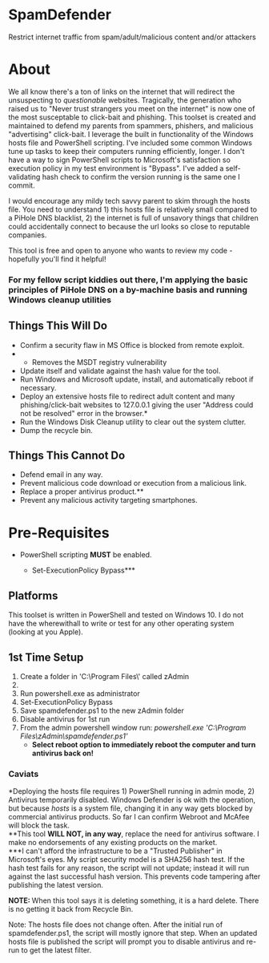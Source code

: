 # SpamDefender
Restrict internet traffic from spam/adult/malicious content and/or attackers

# About

We all know there's a ton of links on the internet that will redirect the unsuspecting to <i>questionable</i> websites. Tragically, the generation who raised us to "Never trust strangers you meet on the internet" is now one of the most susceptable to click-bait and phishing. This toolset is created and maintained to defend my parents from spammers, phishers, and malicious "advertising" click-bait. I leverage the built in functionality of the Windows hosts file and PowerShell scripting. I've included some common Windows tune up tasks to keep their computers running efficiently, longer. I don't have a way to sign PowerShell scripts to Microsoft's satisfaction so execution policy in my test environment is "Bypass". I've added a self-validating hash check to confirm the version running is the same one I commit.

I would encourage any mildy tech savvy parent to skim through the hosts file. You need to understand 1) this hosts file is relatively small compared to a PiHole DNS blacklist, 2) the internet is full of unsavory things that children could accidentally connect to because the url looks so close to reputable companies.

This tool is free and open to anyone who wants to review my code - hopefully you'll find it helpful!

<h3>For my fellow script kiddies out there, I'm applying the basic principles of PiHole DNS on a by-machine basis and running Windows cleanup utilities</h3>

<h2>Things This Will Do</h2>
<ul>
<li>Confirm a security flaw in MS Office is blocked from remote exploit.<li>
<ul><li>Removes the MSDT registry vulnerability</li></ul>
<li>Update itself and validate against the hash value for the tool.</li>
<li>Run Windows and Microsoft update, install, and automatically reboot if necessary.</li>
<li>Deploy an extensive hosts file to redirect adult content and many phishing/click-bait websites to 127.0.0.1 giving the user "Address could not be resolved" error in the browser.*</li>
<li>Run the Windows Disk Cleanup utility to clear out the system clutter.</li>
<li>Dump the recycle bin.</li>
</ul>

<h2>Things This Cannot Do</h2>
<ul>
<li>Defend email in any way.</li>
<li>Prevent malicious code download or execution from a malicious link.</li>
<li>Replace a proper antivirus product.**</li>
<li>Prevent any malicious activity targeting smartphones.</li>
</ul>

<h1>Pre-Requisites</h1>
<ul>
<li>PowerShell scripting <strong>MUST</strong> be enabled.</li>
<ul><li>Set-ExecutionPolicy Bypass***</li></ul>
</ul>

<h2>Platforms</h2>
This toolset is written in PowerShell and tested on Windows 10. I do not have the wherewithall to write or test for any other operating system (looking at you Apple).

<br>
<h2>1st Time Setup</h2>
<ol>
<li>Create a folder in 'C:\Program Files\' called zAdmin<li>
<li>Run powershell.exe as administrator</li>
<li>Set-ExecutionPolicy Bypass</li>
<li>Save spamdefender.ps1 to the new zAdmin folder</li>
<li>Disable antivirus for 1st run</li>
<li>From the admin powershell window run: <i>powershell.exe 'C:\Program Files\zAdmin\spamdefender.ps1'</i>
<ul><li><strong>Select reboot option to immediately reboot the computer and turn antivirus back on!</strong></li></ul>
</ol>


<h3>Caviats</h3>
*Deploying the hosts file requires 1) PowerShell running in admin mode, 2) Antivirus temporarily disabled. Windows Defender is ok with the operation, but because <i>hosts</i> is a system file, changing it in any way gets blocked by commercial antivirus products. So far I can confirm Webroot and McAfee will block the task.<br>
**This tool <strong>WILL NOT, in any way</strong>, replace the need for antivirus software. I make no endorsements of any existing products on the market.<br>
***I can't afford the infrastructure to be a "Trusted Publisher" in Microsoft's eyes. My script security model is a SHA256 hash test. If the hash test fails for any reason, the script will not update; instead it will run against the last successful hash version. This prevents code tampering after publishing the latest version.<br>

<strong>NOTE: </strong>When this tool says it is deleting something, it is a hard delete. There is no getting it back from Recycle Bin.
<p>Note: The hosts file does not change often. After the initial run of spamdefender.ps1, the script will mostly ignore that step. When an updated hosts file is published the script will prompt you to disable antivirus and re-run to get the latest filter.</p>
